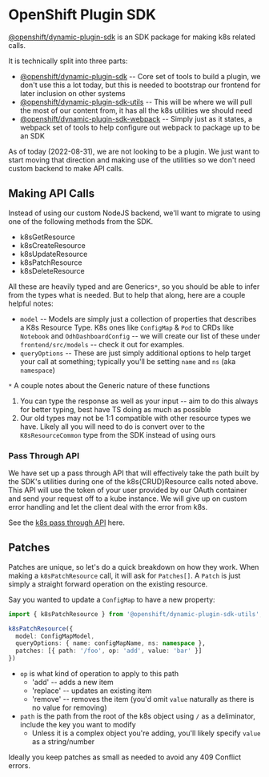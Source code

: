 # OpenShift Plugin SDK

[@openshift/dynamic-plugin-sdk](https://www.npmjs.com/package/@openshift/dynamic-plugin-sdk) is an SDK package for making k8s related calls.

It is technically split into three parts:

- [@openshift/dynamic-plugin-sdk](https://www.npmjs.com/package/@openshift/dynamic-plugin-sdk) -- Core set of tools to build a plugin, we don't use this a lot today, but this is needed to bootstrap our frontend for later inclusion on other systems
- [@openshift/dynamic-plugin-sdk-utils](https://www.npmjs.com/package/@openshift/dynamic-plugin-sdk-utils) -- This will be where we will pull the most of our content from, it has all the k8s utilities we should need
- [@openshift/dynamic-plugin-sdk-webpack](https://www.npmjs.com/package/@openshift/dynamic-plugin-sdk-webpack) -- Simply just as it states, a webpack set of tools to help configure out webpack to package up to be an SDK

As of today (2022-08-31), we are not looking to be a plugin. We just want to start moving that direction and making use of the utilities so we don't need custom backend to make API calls.

## Making API Calls

Instead of using our custom NodeJS backend, we'll want to migrate to using one of the following methods from the SDK.

- k8sGetResource
- k8sCreateResource
- k8sUpdateResource
- k8sPatchResource
- k8sDeleteResource

All these are heavily typed and are Generics`*`, so you should be able to infer from the types what is needed. But to help that along, here are a couple helpful notes:

- `model` -- Models are simply just a collection of properties that describes a K8s Resource Type. K8s ones like `ConfigMap` & `Pod` to CRDs like `Notebook` and `OdhDashboardConfig` -- we will create our list of these under `frontend/src/models` -- check it out for examples.
- `queryOptions` -- These are just simply additional options to help target your call at something; typically you'll be setting `name` and `ns` (aka `namespace`)

`*` A couple notes about the Generic nature of these functions

1. You can type the response as well as your input -- aim to do this always for better typing, best have TS doing as much as possible
2. Our old types may not be 1:1 compatible with other resource types we have. Likely all you will need to do is convert over to the `K8sResourceCommon` type from the SDK instead of using ours

### Pass Through API

We have set up a pass through API that will effectively take the path built by the SDK's utilities during one of the k8s{CRUD}Resource calls noted above. This API will use the token of your user provided by our OAuth container and send your request off to a kube instance. We will give up on custom error handling and let the client deal with the error from k8s. 

See the [k8s pass through API](../backend/src/routes/api/k8s/pass-through.ts) here.

## Patches

Patches are unique, so let's do a quick breakdown on how they work. When making a `k8sPatchResource` call, it will ask for `Patches[]`. A `Patch` is just simply a straight forward operation on the existing resource.

Say you wanted to update a `ConfigMap` to have a new property:

```ts
import { k8sPatchResource } from '@openshift/dynamic-plugin-sdk-utils';

k8sPatchResource({
  model: ConfigMapModel,
  queryOptions: { name: configMapName, ns: namespace },
  patches: [{ path: '/foo', op: 'add', value: 'bar' }]
})
```

- `op` is what kind of operation to apply to this path
  - 'add' -- adds a new item
  - 'replace' -- updates an existing item
  - 'remove' -- removes the item (you'd omit `value` naturally as there is no value for removing)
- `path` is the path from the root of the k8s object using `/` as a deliminator, include the key you want to modify
  - Unless it is a complex object you're adding, you'll likely specify `value` as a string/number

Ideally you keep patches as small as needed to avoid any 409 Conflict errors.
